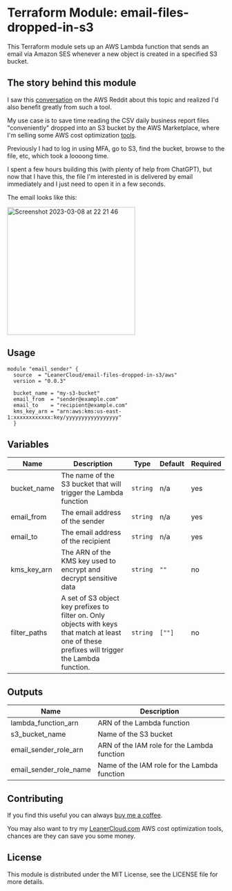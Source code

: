 # Terraform Module: email-files-dropped-in-s3

This Terraform module sets up an AWS Lambda function that sends an email via Amazon SES whenever a new object is created in a specified S3 bucket.

## The story behind this module

I saw this [conversation](https://www.reddit.com/r/aws/comments/11ljleg/email_files_from_s3_as_an_attachment) on the AWS Reddit about this topic and realized I'd also benefit greatly from such a tool.

My use case is to save time reading the CSV daily business report files "conveniently" dropped into an S3 bucket by the AWS Marketplace, where I'm selling some AWS cost optimization [tools](https://aws.amazon.com/marketplace/seller-profile?id=a7ef2f5c-28b4-4dc2-90f5-ce4da9127c7f).

Previously I had to log in using MFA, go to S3, find the bucket, browse to the file, etc, which took a loooong time.

I spent a few hours building this (with plenty of help from ChatGPT), but now that I have this, the file I'm interested in is delivered by email immediately and I just need to open it in a few seconds.

The email looks like this:

<img width="296" alt="Screenshot 2023-03-08 at 22 21 46" src="https://user-images.githubusercontent.com/95209/223853304-91b9116a-0e8e-4ee7-8fc7-8d99ea41f23f.png">

## Usage

```hcl
module "email_sender" {
  source  = "LeanerCloud/email-files-dropped-in-s3/aws"
  version = "0.0.3"

  bucket_name = "my-s3-bucket"
  email_from  = "sender@example.com"
  email_to    = "recipient@example.com"
  kms_key_arn = "arn:aws:kms:us-east-1:xxxxxxxxxxxx:key/yyyyyyyyyyyyyyyyy"
  }
```

## Variables

| Name | Description | Type | Default | Required |
|------|-------------|------|---------|----------|
| bucket_name | The name of the S3 bucket that will trigger the Lambda function | `string` | n/a | yes |
| email_from | The email address of the sender | `string` | n/a | yes |
| email_to | The email address of the recipient | `string` | n/a | yes |
| kms_key_arn | The ARN of the KMS key used to encrypt and decrypt sensitive data | `string` | `""` | no |
| filter_paths | A set of S3 object key prefixes to filter on. Only objects with keys that match at least one of these prefixes will trigger the Lambda function.| `string` | `[""]` | no |

## Outputs

| Name | Description |
|------|-------------|
| lambda_function_arn | ARN of the Lambda function |
| s3_bucket_name | Name of the S3 bucket |
| email_sender_role_arn | ARN of the IAM role for the Lambda function |
| email_sender_role_name | Name of the IAM role for the Lambda function |

## Contributing

If you find this useful you can always [buy me a coffee](https://github.com/cristim).

You may also want to try my [LeanerCloud.com](https://LeanerCloud.com) AWS cost optimization tools, chances are they can save you some money.


## License

This module is distributed under the MIT License, see the LICENSE file for more details.
